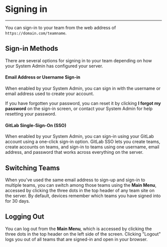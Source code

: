 # Signing in
_____

You can sign-in to your team from the web address of `https://domain.com/teamname`. 

## Sign-in Methods
There are several options for signing in to your team depending on how your System Admin has configured your server. 

#### Email Address or Username Sign-in  

When enabled by your System Admin, you can sign in with the username or email address used to create your account.

If you have forgotten your password, you can reset it by clicking **I forgot my password** on the sign-in screen, or contact your System Admin for help resetting your password. 

#### GitLab Single-Sign-On (SSO)

When enabled by your System Admin, you can sign-in using your GitLab account using a one-click sign-in option. GitLab SSO lets you create teams, create accounts on teams, and sign-in to teams using one username, email address, and password that works across everything on the server. 

## Switching Teams

When you've used the same email address to sign-up and sign-in to multiple teams, you can switch among those teams using the **Main Menu**, accessed by clicking the three dots in the top header of any team site on the server. By default, devices remember which teams you have signed into for 30 days.

## Logging Out

You can log out from the **Main Menu**, which is accessed by clicking the three dots in the top header on the left side of the screen. Clicking "Logout" logs you out of all teams that are signed-in and open in your browser.

